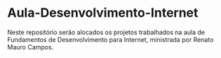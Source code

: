 # Aula-Desenvolvimento-Internet
Neste repositório serão alocados os projetos trabalhados na aula de Fundamentos de Desenvolvimento para Internet, ministrada por Renato Mauro Campos.
